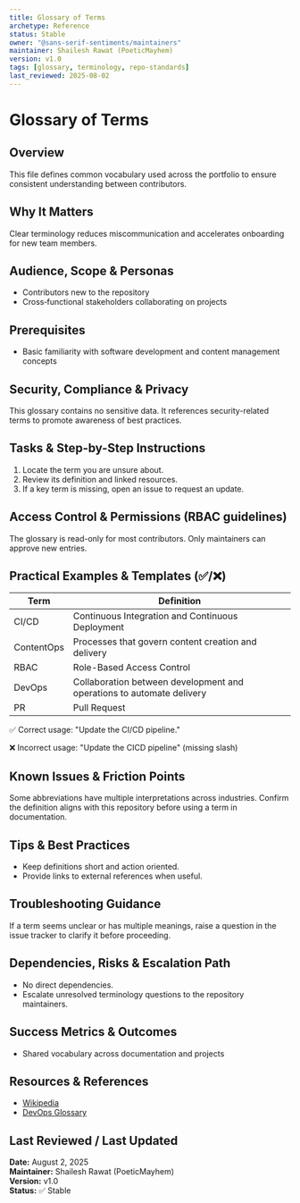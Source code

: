 ```yaml
---
title: Glossary of Terms
archetype: Reference
status: Stable
owner: "@sans-serif-sentiments/maintainers"
maintainer: Shailesh Rawat (PoeticMayhem)
version: v1.0
tags: [glossary, terminology, repo-standards]
last_reviewed: 2025-08-02
---
```


# Glossary of Terms

## Overview

This file defines common vocabulary used across the portfolio to ensure consistent understanding between contributors.

## Why It Matters

Clear terminology reduces miscommunication and accelerates onboarding for
new team members.

## Audience, Scope & Personas

- Contributors new to the repository
- Cross‑functional stakeholders collaborating on projects

## Prerequisites

- Basic familiarity with software development and content management
  concepts

## Security, Compliance & Privacy

This glossary contains no sensitive data. It references security-related terms
to promote awareness of best practices.

## Tasks & Step-by-Step Instructions

1. Locate the term you are unsure about.
2. Review its definition and linked resources.
3. If a key term is missing, open an issue to request an update.

## Access Control & Permissions (RBAC guidelines)

The glossary is read-only for most contributors. Only maintainers can approve
new entries.

## Practical Examples & Templates (✅/❌)

| Term | Definition |
|------|------------|
| CI/CD | Continuous Integration and Continuous Deployment |
| ContentOps | Processes that govern content creation and delivery |
| RBAC | Role-Based Access Control |
| DevOps | Collaboration between development and operations to automate delivery |
| PR | Pull Request |

✅ Correct usage: "Update the CI/CD pipeline."

❌ Incorrect usage: "Update the CICD pipeline" (missing slash)

## Known Issues & Friction Points

Some abbreviations have multiple interpretations across industries. Confirm the
definition aligns with this repository before using a term in documentation.

## Tips & Best Practices

- Keep definitions short and action oriented.
- Provide links to external references when useful.

## Troubleshooting Guidance

If a term seems unclear or has multiple meanings, raise a question in the issue
tracker to clarify it before proceeding.

## Dependencies, Risks & Escalation Path

- No direct dependencies.
- Escalate unresolved terminology questions to the repository maintainers.

## Success Metrics & Outcomes

- Shared vocabulary across documentation and projects

## Resources & References

- [Wikipedia](https://en.wikipedia.org/wiki/Glossary)
- [DevOps Glossary](https://www.atlassian.com/devops/devops-tools/devops-glossary)

## Last Reviewed / Last Updated

**Date:** August 2, 2025  
**Maintainer:** Shailesh Rawat (PoeticMayhem)  
**Version:** v1.0  
**Status:** ✅ Stable
